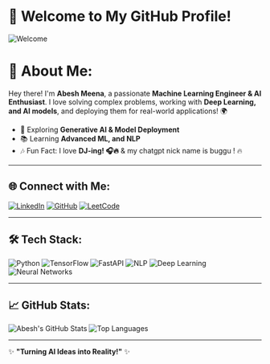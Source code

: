 # 🚀 Welcome to My GitHub Profile!  
![Welcome](https://img.shields.io/badge/Welcome%20to%20my%20Profile!-FF5733?style=for-the-badge&logo=smile&logoColor=white)
# 🚀 About Me:
Hey there! I'm **Abesh Meena**, a passionate **Machine Learning Engineer & AI Enthusiast**. 
I love solving complex problems, working with **Deep Learning, and AI models**, and deploying them for real-world applications! 🌍

- 🎯 Exploring **Generative AI & Model Deployment**
- 📚 Learning **Advanced ML, and NLP**
- 🎶 Fun Fact: I love **DJ-ing! 🎧🔥** & my chatgpt nick name is buggu ! 🔥

---

## 🌐 Connect with Me:
[![LinkedIn](https://img.shields.io/badge/LinkedIn-blue?style=for-the-badge&logo=linkedin)](https://www.linkedin.com/in/abesh-meena/) 
[![GitHub](https://img.shields.io/badge/GitHub-000?style=for-the-badge&logo=github)](https://github.com/abesh-meena)
[![LeetCode](https://img.shields.io/badge/LeetCode-FFA116?style=for-the-badge&logo=leetcode&logoColor=white)](https://leetcode.com/u/abesh_meena/)

---

## 🛠 Tech Stack:
![Python](https://img.shields.io/badge/Python-3776AB?style=for-the-badge&logo=python&logoColor=white)
![TensorFlow](https://img.shields.io/badge/TensorFlow-FF6F00?style=for-the-badge&logo=tensorflow&logoColor=white)
![FastAPI](https://img.shields.io/badge/FastAPI-009688?style=for-the-badge&logo=fastapi&logoColor=white)
![NLP](https://img.shields.io/badge/NLP-1E88E5?style=for-the-badge&logo=google&logoColor=white)
![Deep Learning](https://img.shields.io/badge/Deep%20Learning-FF4081?style=for-the-badge&logo=deeplearning&logoColor=white)
![Neural Networks](https://img.shields.io/badge/Neural%20Networks-9C27B0?style=for-the-badge&logo=brain&logoColor=white)


---

## 📈 GitHub Stats:
![Abesh's GitHub Stats](https://github-readme-stats.vercel.app/api?username=abesh-meena&show_icons=true&theme=radical)
![Top Languages](https://github-readme-stats.vercel.app/api/top-langs/?username=abesh-meena&layout=compact&theme=radical)


---

✨ **"Turning AI Ideas into Reality!"** ✨
